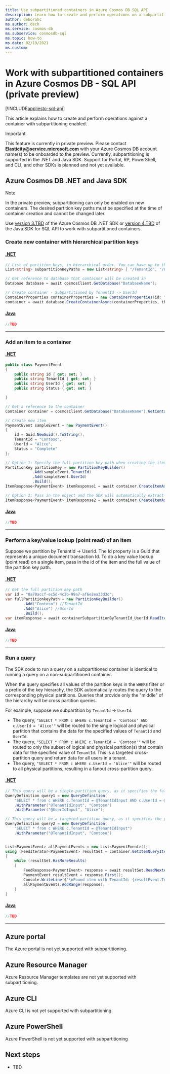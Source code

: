 ```yaml
---
title: Use subpartitioned containers in Azure Cosmos DB SQL API
description: Learn how to create and perform operations on a subpartitioned container in Azure Cosmos DB SQL API using the .NET and Java SDK
author: deborahc
ms.author: dech
ms.service: cosmos-db
ms.subservice: cosmosdb-sql
ms.topic: how-to
ms.date: 02/19/2021
ms.custom: 
---
```


# Work with subpartitioned containers in Azure Cosmos DB - SQL API (private preview)
[!INCLUDE[appliesto-sql-api](includes/appliesto-sql-api.md)]

This article explains how to create and perform operations against a container with subpartitioning enabled. 

> [!IMPORTANT]
> This feature is currently in private preview. Please contact **Elasticity@service.microsoft.com** with your Azure Cosmos DB account name(s) to be onboarded to the preview. Currently, subpartitioning is supported in the .NET and Java SDK. Support for Portal, RP, PowerShell, and CLI, and other SDKs is planned and not yet available. 

## Azure Cosmos DB .NET and Java SDK
> [!NOTE]
> In the private preview, subpartitioning can only be enabled on new containers. The desired partition key paths must be specified at the time of container creation and cannot be changed later. 

Use [version 3.TBD](https://www.nuget.org/packages/Microsoft.Azure.Cosmos) of the Azure Cosmos DB .NET SDK or [version 4.TBD](https://mvnrepository.com/artifact/com.azure/azure-cosmos) of the Java SDK for SQL API to work with subpartitioned containers. 


### Create new container with hierarchical partition keys


#### [.NET](#tab/dotnet-example)

```csharp
// List of partition keys, in hierarchical order. You can have up to three levels of keys.
List<string> subpartitionKeyPaths = new List<string> { "/TenantId", "/UserId", "/TransactionId" };

// Get reference to database that container will be created in
Database database = await cosmosClient.GetDatabase("DatabaseName");

// Create container - Subpartitioned by TenantId -> UserId 
ContainerProperties containerProperties = new ContainerProperties(id: "ContainerName", partitionKeyPaths: subpartitionKeyPaths);
container = await database.CreateContainerAsync(containerProperties, throughput: 400);
```

#### [Java](#tab/java-example)

```java
//TBD
```
--- 



### Add an item to a container 
#### [.NET](#tab/dotnet-example)
```csharp
public class PaymentEvent
{
    public string id { get; set; }
    public string TenantId { get; set; }
    public string UserId { get; set; }
    public string Status { get; set; }

}

// Get a reference to the container
Container container = cosmosClient.GetDatabase("DatabaseName").GetContainer("ContainerSubpartitionByTenantId_UserId");

// Create new item
PaymentEvent sampleEvent = new PaymentEvent()
{
    id = Guid.NewGuid().ToString(),
    TenantId = "Contoso",
    UserId = "Alice",
    Status = "Complete"
};

// Option 1: Specify the full partition key path when creating the item (recommended for best performance)
PartitionKey partitionKey = new PartitionKeyBuilder()
            .Add(sampleEvent.TenantId)
            .Add(sampleEvent.UserId)
            .Build();
ItemResponse<PaymentEvent> itemResponse1 = await container.CreateItemAsync(sampleEvent, partitionKey);

// Option 2: Pass in the object and the SDK will automatically extract the full partition key path
ItemResponse<PaymentEvent> itemResponse2 = await container.CreateItemAsync(sampleEvent);

```

#### [Java](#tab/java-example)

```java
//TBD
```
--- 

### Perform a key/value lookup (point read) of an item
Suppose we partition by TenantId -> UserId. The Id property is a Guid that represents a unique document transaction Id. To do a key value lookup (point read) on a single item, pass in the id of the item and the full value of the partition key path.  

#### [.NET](#tab/dotnet-example)

```csharp
// Get the full partition key path
var id = "0a70accf-ec5d-4c2b-99a7-af6e2ea33d3d"; 
var fullPartitionkeyPath = new PartitionKeyBuilder()
        .Add("Contoso") //TenantId
        .Add("Alice") //UserId
        .Build();
var itemResponse = await containerSubpartitionByTenantId_UserId.ReadItemAsync<dynamic>(id, fullPartitionkeyPath);
```

#### [Java](#tab/java-example)

```java
//TBD
```
--- 


### Run a query
The SDK code to run a query on a subpartitioned container is identical to running a query on a non-subpartitioned container. 

When the query specifies all values of the partition keys in the `WHERE` filter or a prefix of the key hierarchy, the SDK automatically routes the query to the corresponding physical partitions.  Queries that provide only the "middle" of the hierarchy will be cross partition queries. 

For example, suppose we subpartition by `TenantId` -> `UserId`. 
- The query, `"SELECT * FROM c WHERE c.TenantId = 'Contoso' AND c.UserId = 'Alice'"` will be routed to the single logical and physical partition that contains the data for the specified values of `TenantId` and `UserId`. 
- The query, `"SELECT * FROM c WHERE c.TenantId = 'Contoso'"` will be routed to only the subset of logical and physical partition(s) that contain data for the specified value of `TenantId`. This is a targeted cross-partition query and return data for all users in a tenant.
- The query, `"SELECT * FROM c WHERE c.UserId = 'Alice'"` will be routed to all physical partitions, resulting in a fanout cross-partition query. 

#### [.NET](#tab/dotnet-example)

```csharp
// This query will be a single-partition query, as it specifies the full partition key path (TenantId and UserId)
QueryDefinition query1 = new QueryDefinition(
    "SELECT * from c WHERE c.TenantId = @TenantIdInput AND c.UserId = @UserIdInput")
    .WithParameter("@TenantIdInput", "Contoso")
    .WithParameter("@UserIdInput", "Alice");

// This query will be a targeted-partition query, as it specifies the prefix path (TenantId).
QueryDefinition query2 = new QueryDefinition(
    "SELECT * from c WHERE c.TenantId = @TenantIdInput")
    .WithParameter("@TenantIdInput", "Contoso")


List<PaymentEvent> allPaymentEvents = new List<PaymentEvent>();
using (FeedIterator<PaymentEvent> resultSet = container.GetItemQueryIterator<PaymentEvent>(query1))
{
    while (resultSet.HasMoreResults)
    {
        FeedResponse<PaymentEvent> response = await resultSet.ReadNextAsync();
        PaymentEvent resultEvent = response.First();
        Console.WriteLine($"\nFound item with TenantId: {resultEvent.TenantId}; UserId: {resultEvent.UserId};");
        allPaymentEvents.AddRange(response);
    }
}
```

#### [Java](#tab/java-example)

```java
//TBD
```

--- 

## Azure portal
The Azure portal is not yet supported with subpartitioning.

## Azure Resource Manager

Azure Resource Manager templates are not yet supported with subpartitioning. 
## Azure CLI

Azure CLI is not yet supported with subpartitioning. 

## Azure PowerShell

Azure PowerShell is not yet supported with subpartitioning

## Next steps

* TBD

